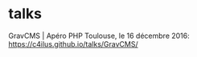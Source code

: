 # talks

GravCMS | Apéro PHP Toulouse, le 16 décembre 2016: <https://c4ilus.github.io/talks/GravCMS/>
